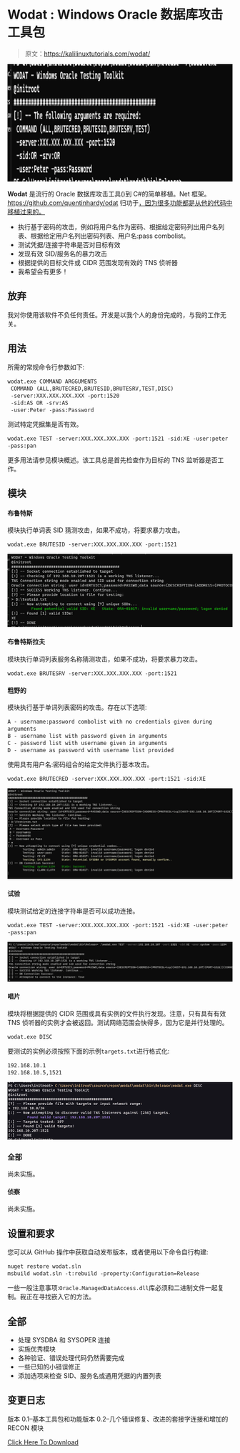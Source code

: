 # Wodat : Windows Oracle 数据库攻击工具包

> 原文：<https://kalilinuxtutorials.com/wodat/>

[![](img/d2c137a9cffe65d8d2eddb5a7a014f89.png)](https://blogger.googleusercontent.com/img/b/R29vZ2xl/AVvXsEhxmeKeO-N-_g1ngv1qefHaWRzFJxH4SaRMdaxFwF9rx85dEOuIzfUOZWPwD3BTitdtYsiOi8-PTpgaChsqnUjfv5ovx0J5EFfsJ6MsgwyPWNLy2R1fxcGJ8aojl6a74fJKZlKCDtlQbbVkagFbXUBEksNPpu6OuZEWCWYnt0_j8uE5vgp320vKiAFH/s728/wodat.png)

**Wodat** 是流行的 Oracle 数据库攻击工具()到 C#的简单移植。Net 框架。https://github.com/quentinhardy/odat 归功于[，因为很多功能都是从他的代码中移植过来的。](https://github.com/quentinhardy/odat)

*   执行基于密码的攻击，例如将用户名作为密码、根据给定密码列出用户名列表、根据给定用户名列出密码列表、用户名:pass combolist。
*   测试凭据/连接字符串是否对目标有效
*   发现有效 SID/服务名的暴力攻击
*   根据提供的目标文件或 CIDR 范围发现有效的 TNS 侦听器
*   我希望会有更多！

## 放弃

我对你使用该软件不负任何责任。开发是以我个人的身份完成的，与我的工作无关。

## 用法

所需的常规命令行参数如下:

```
wodat.exe COMMAND ARGGUMENTS
 COMMAND (ALL,BRUTECRED,BRUTESID,BRUTESRV,TEST,DISC)
 -server:XXX.XXX.XXX.XXX -port:1520
 -sid:AS OR -srv:AS
 -user:Peter -pass:Password
```

测试特定凭据集是否有效。

```
wodat.exe TEST -server:XXX.XXX.XXX.XXX -port:1521 -sid:XE -user:peter -pass:pan
```

更多用法请参见模块概述。该工具总是首先检查作为目标的 TNS 监听器是否工作。

## 模块

#### 布鲁特斯

模块执行单词表 SID 猜测攻击，如果不成功，将要求暴力攻击。

```
wodat.exe BRUTESID -server:XXX.XXX.XXX.XXX -port:1521
```

![](img/cc6fe99d12a05561992688770cc426e4.png)

#### 布鲁特斯拉夫

模块执行单词列表服务名称猜测攻击，如果不成功，将要求暴力攻击。

```
wodat.exe BRUTESRV -server:XXX.XXX.XXX.XXX -port:1521
```

#### 粗野的

模块执行基于单词列表密码的攻击。存在以下选项:

```
A - username:password combolist with no credentials given during arguments
B - username list with password given in arguments
C - password list with username given in arguments
D - username as password with username list provided
```

使用具有用户名:密码组合的给定文件执行基本攻击。

```
wodat.exe BRUTECRED -server:XXX.XXX.XXX.XXX -port:1521 -sid:XE
```

![](img/a9f1901b1649098d641e0507a4e48cc2.png)

#### 试验

模块测试给定的连接字符串是否可以成功连接。

```
wodat.exe TEST -server:XXX.XXX.XXX.XXX -port:1521 -sid:XE -user:peter -pass:pan
```

![](img/cf9b3f7a615bf1567fda241109e971dd.png)

#### 唱片

模块将根据提供的 CIDR 范围或具有实例的文件执行发现。注意，只有具有有效 TNS 侦听器的实例才会被返回。测试网络范围会快得多，因为它是并行处理的。

```
wodat.exe DISC
```

要测试的实例必须按照下面的示例`targets.txt`进行格式化:

```
192.168.10.1
192.168.10.5,1521
```

![](img/49272debb190f575b741926cb6862d2a.png)

### 全部

尚未实施。

#### 侦察

尚未实施。

## 设置和要求

您可以从 GitHub 操作中获取自动发布版本，或者使用以下命令自行构建:

```
nuget restore wodat.sln
msbuild wodat.sln -t:rebuild -property:Configuration=Release
```

一些一般注意事项:`Oracle.ManagedDataAccess.dll`库必须和二进制文件一起复制。我正在寻找嵌入它的方法。

## 全部

*   处理 SYSDBA 和 SYSOPER 连接
*   实施优秀模块
*   各种验证、错误处理代码仍然需要完成
*   一些已知的小错误修正
*   添加选项来检查 SID、服务名或通用凭据的内置列表

## 变更日志

版本 0.1–基本工具包和功能版本 0.2–几个错误修复、改进的套接字连接和增加的 RECON 模块

[Click Here To Download](https://github.com/InitRoot/wodat)